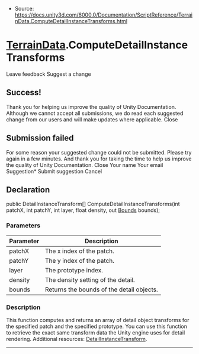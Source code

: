 * Source: https://docs.unity3d.com/6000.0/Documentation/ScriptReference/TerrainData.ComputeDetailInstanceTransforms.html

#  [TerrainData](https://docs.unity3d.com/6000.0/Documentation/ScriptReference/TerrainData.html).ComputeDetailInstanceTransforms
Leave feedback
Suggest a change
## Success!
Thank you for helping us improve the quality of Unity Documentation. Although we cannot accept all submissions, we do read each suggested change from our users and will make updates where applicable.
Close
## Submission failed
For some reason your suggested change could not be submitted. Please <a>try again</a> in a few minutes. And thank you for taking the time to help us improve the quality of Unity Documentation.
Close
Your name Your email Suggestion* Submit suggestion
Cancel
## Declaration
public DetailInstanceTransform[] ComputeDetailInstanceTransforms(int patchX, int patchY, int layer, float density, out [Bounds](https://docs.unity3d.com/6000.0/Documentation/ScriptReference/Bounds.html) bounds); 
### Parameters
Parameter | Description  
---|---  
patchX | The x index of the patch.  
patchY | The y index of the patch.  
layer | The prototype index.  
density | The density setting of the detail.  
bounds | Returns the bounds of the detail objects.  
### Description
This function computes and returns an array of detail object transforms for the specified patch and the specified prototype. You can use this function to retrieve the exact same transform data the Unity engine uses for detail rendering.
Additional resources: [DetailInstanceTransform](https://docs.unity3d.com/6000.0/Documentation/ScriptReference/DetailInstanceTransform.html).
* * *
